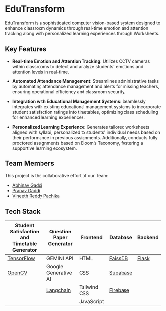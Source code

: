# EduTransform

EduTransform is a sophisticated computer vision-based system designed to enhance classroom dynamics through real-time emotion and attention tracking along with personalized learning experiences through Worksheets.

## Key Features
- **Real-time Emotion and Attention Tracking**: Utilizes CCTV cameras within classrooms to detect and analyze students' emotions and attention levels in real-time.
  
- **Automated Attendance Management**: Streamlines administrative tasks by automating attendance management and alerts for missing teachers, ensuring operational efficiency and classroom security.
  
- **Integration with Educational Management Systems**: Seamlessly integrates with existing educational management systems to incorporate student satisfaction ratings into timetables, optimizing class scheduling for enhanced learning experiences.
  
- **Personalized Learning Experience**: Generates tailored worksheets aligned with syllabi, personalized to students' individual needs based on their performance in previous assignments. Additionally, conducts fully proctored assignments based on Bloom’s Taxonomy, fostering a supportive learning ecosystem.

## Team Members
This project is the collaborative effort of our Team:
- [Abhinav Gaddi](https://github.com/AbhiRox6?tab=repositories)
- [Pranav Gaddi](https://github.com/Enyalius6)
- [Vineeth Reddy Pachika](https://github.com/void4002)

## Tech Stack

| **Student Satisfaction and Timetable Generator** | **Question Paper Generator**         | **Frontend**  | **Database**                         | **Backend**                                |
|-------------------------------------------------|---------------------------------------|---------------|--------------------------------------|--------------------------------------------|
| [TensorFlow](https://www.tensorflow.org/)       | GEMINI API                            | HTML          | [FaissDB](https://faiss.ai/)         | [Flask](https://flask.palletsprojects.com/en/2.1.x/) |
| [OpenCV](https://opencv.org/)                   | Google Generative AI                  | CSS           | [Supabase](https://supabase.io/docs) |                                            |
|                                                 | [Langchain](https://python.langchain.com/docs/get_started/introduction/) | Tailwind CSS | [Firebase](https://firebase.google.com/docs) |                                            |
|                                                 |                                       | JavaScript    |                                      |                                            |
